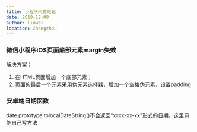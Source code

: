 ```yaml
---
title: 小程序问题笔记
date: 2019-12-09
author: liuwei
location: Zhengzhou
---
```


### 微信小程序iOS页面底部元素margin失效

解决方案：    
1. 在HTML页面增加一个底部元素；
2. 页面的最后一个元素采用伪元素选择器，增加一个空格伪元素，设置padding  

### 安卓端日期函数

date.prototype.tolocalDateString()不会返回"xxxx-xx-xx"形式的日期，这里只能自己写方法